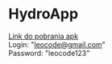 # HydroApp
[Link do pobrania apk](https://drive.google.com/file/d/1AnEWCX0kmnJKkOQenUQX7QdZzthz3Ss-/view?usp=sharing) <br/>
Login: "leocode@gmail.com" <br/>
Password: "leocode123" <br/>
